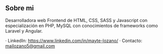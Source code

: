 ## Sobre mi

Desarrolladora web Frontend de HTML, CSS, SASS y Javascript con especialización en PHP, MySQL con conocimientos de frameworks como Laravel y Angular.


· LinkedIn: https://www.linkedin.com/in/mayte-lozano/
· Contacto:  mailozano5@gmail.com
